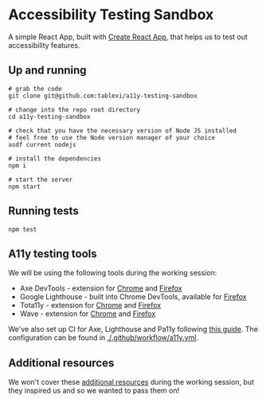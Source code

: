 # Accessibility Testing Sandbox

A simple React App, built with [Create React App](./docs/CRA_README.md), that helps us to test out accessibility features.

## Up and running

```shell
# grab the code
git clone git@github.com:tablexi/a11y-testing-sandbox

# change into the repo root directory
cd a11y-testing-sandbox

# check that you have the necessary version of Node JS installed
# feel free to use the Node version manager of your choice
asdf current nodejs

# install the dependencies
npm i

# start the server
npm start
```

## Running tests

```shell
npm test
```

## A11y testing tools

We will be using the following tools during the working session:

- Axe DevTools - extension for [Chrome](https://chrome.google.com/webstore/detail/axe-devtools-web-accessib/lhdoppojpmngadmnindnejefpokejbdd) and [Firefox](https://addons.mozilla.org/en-GB/firefox/addon/axe-devtools/)
- Google Lighthouse - built into Chrome DevTools, available for [Firefox](https://addons.mozilla.org/en-GB/firefox/addon/google-lighthouse/)
- Tota11y - extension for [Chrome](https://chrome.google.com/webstore/detail/tota11y-plugin-from-khan/oedofneiplgibimfkccchnimiadcmhpe) and [Firefox](https://addons.mozilla.org/en-GB/firefox/addon/tota11y-accessibility-toolkit/)
- Wave - extension for [Chrome](https://chrome.google.com/webstore/detail/wave-evaluation-tool/jbbplnpkjmmeebjpijfedlgcdilocofh) and [Firefox](https://addons.mozilla.org/en-GB/firefox/addon/wave-accessibility-tool/)

We've also set up CI for Axe, Lighthouse and Pa11y following [this guide](https://www.adrianbolonio.com/en/accessibility-github-actions/). The configuration can be found in [./.github/workflow/a11y.yml](./.github/workflows/a11y.yml).

## Additional resources

We won't cover these [additional resources](https://docs.google.com/presentation/d/1BDgNvwI-PfwptjykfwcgB_OvABbs4hoC4P4B4kTxRaU/edit) during the working session, but they inspired us and so we wanted to pass them on!

